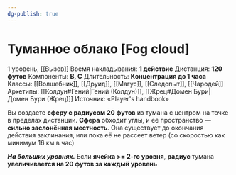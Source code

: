```yaml
---
dg-publish: true
---
```

# Туманное облако [Fog cloud]
1 уровень, [[Вызов]]
Время накладывания: **1 действие**
Дистанция: **120 футов**
Компоненты: **В, С**
Длительность: **Концентрация до 1 часа**
Классы: [[Волшебник]], [[Друид]], [[Магус]], [[Следопыт]], [[Чародей]]
Архетипы: [[Колдун#Гений|Гений (Колдун)]], [[Жрец#Домен Бури|Домен Бури (Жрец)]]
Источник: «Player's handbook»

Вы создаете **сферу с радиусом 20 футов** из тумана с центром на точке в пределах дистанции. **Сфера** обходит углы, и её пространство — **сильно заслонённая местность**. Она существует до окончания действия заклинания, или пока её не рассеет ветер (со скоростью как минимум 16 км в час)

**_На больших уровнях._** Если **ячейка >= 2-го уровня**, **радиус** тумана **увеличивается на 20 футов за каждый уровень**